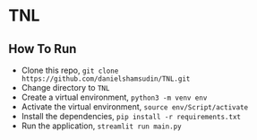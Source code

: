 # TNL

## How To Run

- Clone this repo, `git clone https://github.com/danielshamsudin/TNL.git`
- Change directory to `TNL`
- Create a virtual environment, `python3 -m venv env`
- Activate the virtual environment, `source env/Script/activate`
- Install the dependencies, `pip install -r requirements.txt`
- Run the application, `streamlit run main.py`        

